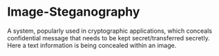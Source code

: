 # Image-Steganography
A system, popularly used in cryptographic applications, which conceals confidential message that needs to be kept secret/transferred secretly. Here a text information is being concealed within an image.
